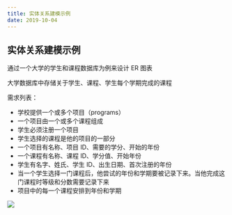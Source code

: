```yaml
---
title: 实体关系建模示例
date: 2019-10-04
---
```


## 实体关系建模示例



通过一个大学的学生和课程数据库为例来设计 ER 图表

大学数据库中存储关于学生、课程、学生每个学期完成的课程

需求列表：
- 学校提供一个或多个项目（programs）
- 一个项目由一个或多个课程组成
- 学生必须注册一个项目
- 学生选择的课程是他的项目的一部分
- 一个项目有名称、项目 ID、需要的学分、开始的年份
- 一个课程有名称、课程 ID、学分值、开始年份
- 学生有名字、姓氏、学生 ID、出生日期、首次注册的年份
- 当一个学生选择一门课程后，他尝试的年份和学期要被记录下来。当他完成这门课程时等级和分数需要记录下来
- 项目中的每一个课程安排到年份和学期


![](https://s2.ax1x.com/2019/10/05/urRgrq.png)

